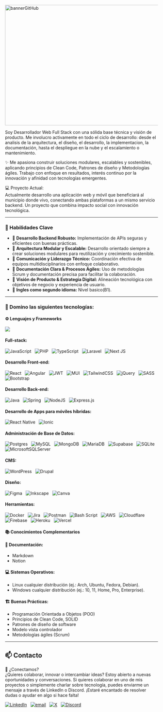 <img width="1584" height="396" alt="bannerGitHub" src="https://github.com/user-attachments/assets/c927684b-0c85-4e1b-b587-dba0fde79320" /><br/>

Soy Desarrollador Web Full Stack con una sólida base técnica y visión de producto. Me involucro activamente en todo el ciclo de desarrollo: desde el analisis de la arquitectura, el diseño, el desarrollo, la implementacion, la documentación, hasta el despliegue en la nube y el escalamiento o mantenimiento.

✨ Me apasiona construir soluciones modulares, escalables y sostenibles, aplicando principios de Clean Code, Patrones de diseño y Metodologías ágiles. Trabajo con enfoque en resultados, interés continuo por la innovación y afinidad con tecnologías emergentes.

💻 Proyecto Actual:<br/>
Actualmente desarrollo una aplicación web y móvil que beneficiará al municipio donde vivo, conectando ambas plataformas a un mismo servicio backend. Un proyecto que combina impacto social con innovación tecnológica.

---

### 🧠 Habilidades Clave

- 🔹 **Desarrollo Backend Robusto:** Implementación de APIs seguras y eficientes con buenas prácticas.  
- 🔹 **Arquitectura Modular y Escalable:** Desarrollo orientado siempre a crear soluciones modulares para reutilización y crecimiento sostenible.  
- 🔹 **Comunicación y Liderazgo Técnico:** Coordinación efectiva de equipos multidisciplinarios con enfoque colaborativo.  
- 🔹 **Documentación Clara & Procesos Ágiles:** Uso de metodologías Scrum y documentación precisa para facilitar la colaboración.  
- 🔹 **Visión de Producto & Estrategia Digital:** Alineación tecnológica con objetivos de negocio y experiencia de usuario.  
- 🔹 **Ingles como segundo idioma:** Nivel basico(B1).

---

### 🧰 Domino las siguientes tecnologías:

#### ⚙️ Lenguajes y Frameworks
<!--# 📊 GitHub Stats:
![](https://github-readme-stats.vercel.app/api?username=manueldiazcoder&theme=dark&hide_border=false&include_all_commits=true&count_private=false)<br/>
![](https://nirzak-streak-stats.vercel.app/?user=manueldiazcoder&theme=dark&hide_border=false)<br/>-->
![](https://github-readme-stats.vercel.app/api/top-langs/?username=manueldiazcoder&theme=dark&hide_border=false&include_all_commits=true&count_private=false&layout=compact)

#### Full-stack:

![JavaScript](https://img.shields.io/badge/javascript-%23323330.svg?style=for-the-badge&logo=javascript&logoColor=%23F7DF1E) &nbsp;
![PHP](https://img.shields.io/badge/php-%23777BB4.svg?style=for-the-badge&logo=php&logoColor=white) &nbsp;
![TypeScript](https://img.shields.io/badge/typescript-%23007ACC.svg?style=for-the-badge&logo=typescript&logoColor=white) &nbsp;
![Laravel](https://img.shields.io/badge/laravel-%23FF2D20.svg?style=for-the-badge&logo=laravel&logoColor=white) &nbsp;
![Next JS](https://img.shields.io/badge/Next-black?style=for-the-badge&logo=next.js&logoColor=white) &nbsp;

#### Desarrollo Front-end:

![React](https://img.shields.io/badge/react-%2320232a.svg?style=for-the-badge&logo=react&logoColor=%2361DAFB) &nbsp;
![Angular](https://img.shields.io/badge/angular-%23DD0031.svg?style=for-the-badge&logo=angular&logoColor=white) &nbsp;
![JWT](https://img.shields.io/badge/JWT-black?style=for-the-badge&logo=JSON%20web%20tokens) &nbsp;
![MUI](https://img.shields.io/badge/MUI-%230081CB.svg?style=for-the-badge&logo=mui&logoColor=white) &nbsp;
![TailwindCSS](https://img.shields.io/badge/tailwindcss-%2338B2AC.svg?style=for-the-badge&logo=tailwind-css&logoColor=white) &nbsp;
![jQuery](https://img.shields.io/badge/jquery-%230769AD.svg?style=for-the-badge&logo=jquery&logoColor=white) &nbsp;
![SASS](https://img.shields.io/badge/SASS-hotpink.svg?style=for-the-badge&logo=SASS&logoColor=white) &nbsp;
![Bootstrap](https://img.shields.io/badge/bootstrap-%238511FA.svg?style=for-the-badge&logo=bootstrap&logoColor=white) &nbsp;

#### Desarrollo Back-end:

![Java](https://img.shields.io/badge/java-%23ED8B00.svg?style=for-the-badge&logo=openjdk&logoColor=white) &nbsp;
![Spring](https://img.shields.io/badge/spring-%236DB33F.svg?style=for-the-badge&logo=spring&logoColor=white) &nbsp;
![NodeJS](https://img.shields.io/badge/node.js-6DA55F?style=for-the-badge&logo=node.js&logoColor=white) &nbsp;
![Express.js](https://img.shields.io/badge/express.js-%23404d59.svg?style=for-the-badge&logo=express&logoColor=%2361DAFB) &nbsp;

#### Desarrollo de Apps para móviles híbridas:

![React Native](https://img.shields.io/badge/react_native-%2320232a.svg?style=for-the-badge&logo=react&logoColor=%2361DAFB) &nbsp;
![Ionic](https://img.shields.io/badge/Ionic-%233880FF.svg?style=for-the-badge&logo=Ionic&logoColor=white) &nbsp;

#### Administración de Base de Datos:

![Postgres](https://img.shields.io/badge/postgres-%23316192.svg?style=for-the-badge&logo=postgresql&logoColor=white) &nbsp;
![MySQL](https://img.shields.io/badge/mysql-4479A1.svg?style=for-the-badge&logo=mysql&logoColor=white) &nbsp;
![MongoDB](https://img.shields.io/badge/MongoDB-%234ea94b.svg?style=for-the-badge&logo=mongodb&logoColor=white) &nbsp;
![MariaDB](https://img.shields.io/badge/MariaDB-003545?style=for-the-badge&logo=mariadb&logoColor=white) &nbsp;
![Supabase](https://img.shields.io/badge/Supabase-3ECF8E?style=for-the-badge&logo=supabase&logoColor=white) &nbsp;
![SQLite](https://img.shields.io/badge/sqlite-%2307405e.svg?style=for-the-badge&logo=sqlite&logoColor=white) &nbsp;
![MicrosoftSQLServer](https://img.shields.io/badge/Microsoft%20SQL%20Server-CC2927?style=for-the-badge&logo=microsoft%20sql%20server&logoColor=white) &nbsp;

#### CMS:

![WordPress](https://img.shields.io/badge/WordPress-%23117AC9.svg?style=for-the-badge&logo=WordPress&logoColor=white) &nbsp;
![Drupal](https://img.shields.io/badge/drupal-%230678BE.svg?style=for-the-badge&logo=drupal&logoColor=white) &nbsp;

#### Diseño:

![Figma](https://img.shields.io/badge/figma-%23F24E1E.svg?style=for-the-badge&logo=figma&logoColor=white) &nbsp;
![Inkscape](https://img.shields.io/badge/Inkscape-e0e0e0?style=for-the-badge&logo=inkscape&logoColor=080A13) &nbsp;
![Canva](https://img.shields.io/badge/Canva-%2300C4CC.svg?style=for-the-badge&logo=Canva&logoColor=white) &nbsp;

#### Herramientas:

![Docker](https://img.shields.io/badge/docker-%230db7ed.svg?style=for-the-badge&logo=docker&logoColor=white) &nbsp;
![Jira](https://img.shields.io/badge/jira-%230A0FFF.svg?style=for-the-badge&logo=jira&logoColor=white) &nbsp;
![Postman](https://img.shields.io/badge/Postman-FF6C37?style=for-the-badge&logo=postman&logoColor=white) &nbsp;
![Bash Script](https://img.shields.io/badge/bash_script-%23121011.svg?style=for-the-badge&logo=gnu-bash&logoColor=white) &nbsp;
![AWS](https://img.shields.io/badge/AWS-%23FF9900.svg?style=for-the-badge&logo=amazon-aws&logoColor=white) &nbsp;
![Cloudflare](https://img.shields.io/badge/Cloudflare-F38020?style=for-the-badge&logo=Cloudflare&logoColor=white) &nbsp; 
![Firebase](https://img.shields.io/badge/firebase-%23039BE5.svg?style=for-the-badge&logo=firebase) &nbsp;
![Heroku](https://img.shields.io/badge/heroku-%23430098.svg?style=for-the-badge&logo=heroku&logoColor=white) &nbsp;
![Vercel](https://img.shields.io/badge/vercel-%23000000.svg?style=for-the-badge&logo=vercel&logoColor=white) &nbsp;

#### 📚 Conocimientos Complementarios

#### 📘 Documentación:
- Markdown 
- Notion

#### 💻 Sistemas Operativos:
-  Linux cualquier distribución (ej.: Arch, Ubuntu, Fedora, Debian).
-  Windows cualquier distribución (ej.: 10, 11, Home, Pro, Enterprise).
    

#### 🏗️ Buenas Prácticas:
- Programación Orientada a Objetos (POO)  
- Principios de Clean Code, SOLID 
- Patrones de diseño de software  
- Modelo vista controlador
- Metodologías ágiles (Scrum)  

<!--## 🏆 GitHub Trophies
![](https://github-profile-trophy.vercel.app/?username=manueldiazcoder&theme=radical&no-frame=false&no-bg=true&margin-w=4)-->

<!-- Proudly created with GPRM ( https://gprm.itsvg.in ) -->

---

## 📫 Contacto

📩 ¿Conectamos?<br/>
¿Quieres colaborar, innovar o intercambiar ideas? Estoy abierto a nuevas oportunidades y conversaciones.
Si quieres colaborar en uno de mis proyectos o simplemente charlar sobre tecnología, puedes enviarme un mensaje a través de LinkedIn o Discord. ¡Estaré encantado de resolver dudas o ayudar en algo si hace falta!

[![LinkedIn](https://img.shields.io/badge/LinkedIn-%230077B5.svg?style=for-the-badge&logo=linkedin&logoColor=white)](https://linkedin.com/in/manuelcoder) &nbsp;
[![email](https://img.shields.io/badge/Email-D14836?style=for-the-badge&logo=gmail&logoColor=white)](mailto:manuelcoder@hotmail.com) &nbsp;
[![X](https://img.shields.io/badge/X-black.svg?style=for-the-badge&logo=X&logoColor=white)](https://x.com/manueldiazcoder) &nbsp;
[![Discord](https://img.shields.io/badge/Discord-%237289DA.svg?style=for-the-badge&logo=discord&logoColor=white)](https://discord.gg/Vj6xPEcu) &nbsp;
